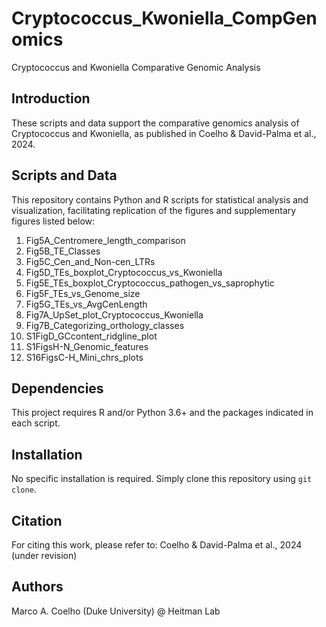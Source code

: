 # Cryptococcus_Kwoniella_CompGenomics
Cryptococcus and Kwoniella Comparative Genomic Analysis

## Introduction
These scripts and data support the comparative genomics analysis of Cryptococcus and Kwoniella, as published in Coelho & David-Palma et al., 2024.

## Scripts and Data
This repository contains Python and R scripts for statistical analysis and visualization, facilitating replication of the figures and supplementary figures listed below:

1. Fig5A_Centromere_length_comparison
2. Fig5B_TE_Classes
3. Fig5C_Cen_and_Non-cen_LTRs
4. Fig5D_TEs_boxplot_Cryptococcus_vs_Kwoniella
5. Fig5E_TEs_boxplot_Cryptococcus_pathogen_vs_saprophytic
6. Fig5F_TEs_vs_Genome_size
7. Fig5G_TEs_vs_AvgCenLength
8. Fig7A_UpSet_plot_Cryptococcus_Kwoniella
9. Fig7B_Categorizing_orthology_classes
10. S1FigD_GCcontent_ridgline_plot
11. S1FigsH-N_Genomic_features
12. S16FigsC-H_Mini_chrs_plots

## Dependencies
This project requires R and/or Python 3.6+ and the packages indicated in each script.

## Installation
No specific installation is required. Simply clone this repository using `git clone`.

## Citation
For citing this work, please refer to:
Coelho & David-Palma et al., 2024 (under revision)

## Authors
Marco A. Coelho (Duke University) @ Heitman Lab
